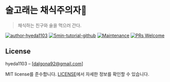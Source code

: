 # 술고래는 채식주의자🥗
> 채식하는 친구와 술을 먹으러 간다.

[![author-hyeda1103](https://img.shields.io/badge/author-hyeda1103-blue.svg)](https://github.com/hyeda1103/)
[![5min-tutorial-github](https://img.shields.io/badge/5min--tutorial-github-red.svg)](https://github.com/topics/5min-tutorial)
[![Maintenance](https://img.shields.io/badge/Maintained%3F-yes-green.svg)](https://github.com/ohahohah/readme-template/graphs/commit-activity) 
[![PRs Welcome](https://img.shields.io/badge/PRs-welcome-brightgreen.svg)](http://makeapullrequest.com)  
  
  
## License
hyeda1103 – [dalgona92@gmail.com] 

MIT license를 준수합니다. [LICENSE](LICENSE)에서 자세한 정보를 확인할 수 있습니다.  
